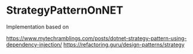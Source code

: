# StrategyPatternOnNET

Implementation based on 

https://www.mytechramblings.com/posts/dotnet-strategy-pattern-using-dependency-injection/
https://refactoring.guru/design-patterns/strategy
